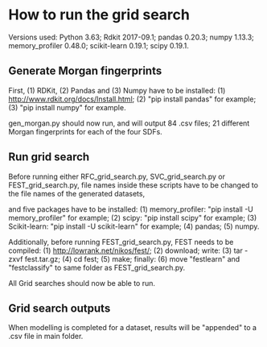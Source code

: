 # How to run the grid search
Versions used:
Python 3.63;
Rdkit 2017-09.1;
pandas 0.20.3;
numpy 1.13.3;
memory_profiler 0.48.0;
scikit-learn 0.19.1;
scipy 0.19.1.

## Generate Morgan fingerprints
First, (1) RDKit, (2) Pandas and (3) Numpy have to be installed:
(1) http://www.rdkit.org/docs/Install.html;
(2) "pip install pandas" for example;
(3) "pip install numpy" for example.

gen_morgan.py should now run, and will output 84 .csv files; 21 different Morgan fingerprints for each of the four SDFs.

## Run grid search
Before running either RFC_grid_search.py, SVC_grid_search.py or FEST_grid_search.py, file names inside these scripts have to be changed to the file names of the generated datasets,

and five packages have to be installed:
(1) memory_profiler: "pip install -U memory_profiler" for example;
(2) scipy: "pip install scipy" for example;
(3) Scikit-learn: "pip install -U scikit-learn" for example;
(4) pandas;
(5) numpy.

Additionally, before running FEST_grid_search.py, FEST needs to be compiled:
(1) http://lowrank.net/nikos/fest/;
(2) download;
write:
(3) tar -zxvf fest.tar.gz;
(4) cd fest;
(5) make;
finally:
(6) move "festlearn" and "festclassify" to same folder as FEST_grid_search.py.

All Grid searches should now be able to run.

## Grid search outputs
When modelling is completed for a dataset, results will be "appended" to a .csv file in main folder.
